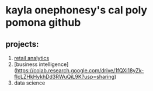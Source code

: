 # kayla onephonesy's cal poly pomona github
## projects:

1. [retail analytics](https://linkmehere.com)
2. [business intelligence] (https://colab.research.google.com/drive/1fQXi18yZk-fIcLZHkHykhDd3RWuQiL9K?usp=sharing)
4. data science
